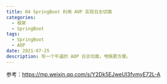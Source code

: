 ```yaml
---
title: 04 SpringBoot 利用 AOP 实现日志切面
categories:
  - 框架
  - SpringBoot 
tags:
  - SpringBoot
  - AOP 
date: 2021-07-25
description: 写一个牛逼的 AOP 日志切面，甩锅更方便。
---
```


参考：https://mp.weixin.qq.com/s/Y2Dk5EJweUl3fvmyE72L-A

